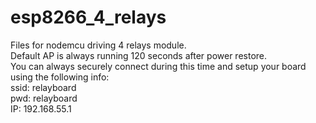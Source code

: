 # esp8266_4_relays
Files for nodemcu driving 4 relays module.<br>
Default AP is always running 120 seconds after power restore.<br>
You can always securely connect during this time and setup your board using the following info:<br>
ssid: relayboard<br>
pwd: relayboard<br>
IP: 192.168.55.1


